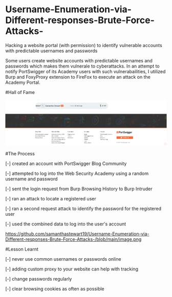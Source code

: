 # Username-Enumeration-via-Different-responses-Brute-Force-Attacks-
Hacking a website portal (with permission) to identify vulnerable accounts with predictable usernames and passwords

Some users create website accounts with predictable usernames and passwords which makes them vulnerale to cyberattacks. In an attempt to notify PortSwigger of its Academy users with such vulnerabailities, I utilized Burp and FoxyProxy extension to FireFox to execute an attack on the Academy Portal. 

#Hall of Fame 

<img src='image.png' title='BruteForceAttacks' width='' alt='BruteForceAttacks' />
 
 
#The Process

[-] created an account with PortSwigger Blog Community

[-] attempted to log into the Web Security Academy using a random username and password

[-] sent the login request from Burp Browsing History to Burp Intruder

[-] ran an attack to locate a registered user

[-] ran a second request attack to identify the password for the registered user

[-] used the combined data to log into the user's account


https://github.com/samanthastewart19/Username-Enumeration-via-Different-responses-Brute-Force-Attacks-/blob/main/image.png


#Lesson Learnt

[-] never use common usernames or passwords online

[-] adding custom proxy to your website can help with tracking 

[-] change passwords regularly

[-] clear browsing cookies as often as possible


